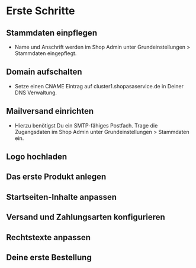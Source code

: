 # Erste Schritte
## Stammdaten einpflegen
- Name und Anschrift werden im Shop Admin unter Grundeinstellungen > Stammdaten eingepflegt.
## Domain aufschalten
- Setze einen CNAME Eintrag auf cluster1.shopasaservice.de in Deiner DNS Verwaltung.
## Mailversand einrichten
- Hierzu benötigst Du ein SMTP-fähiges Postfach. Trage die Zugangsdaten im Shop Admin unter Grundeinstellungen > Stammdaten ein.
## Logo hochladen
## Das erste Produkt anlegen
## Startseiten-Inhalte anpassen
## Versand und Zahlungsarten konfigurieren
## Rechtstexte anpassen
## Deine erste Bestellung
